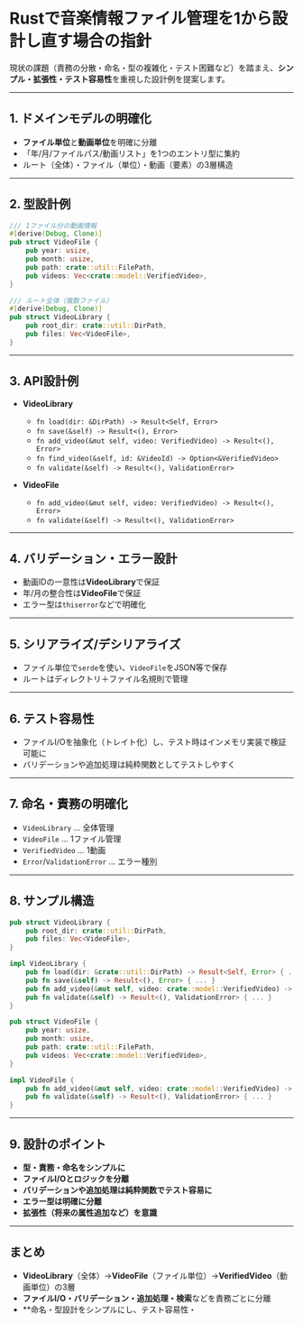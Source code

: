 # Rustで音楽情報ファイル管理を1から設計し直す場合の指針

現状の課題（責務の分散・命名・型の複雑化・テスト困難など）を踏まえ、**シンプル・拡張性・テスト容易性**を重視した設計例を提案します。

---

## 1. ドメインモデルの明確化

- **ファイル単位**と**動画単位**を明確に分離
- 「年/月/ファイルパス/動画リスト」を1つのエントリ型に集約
- ルート（全体）・ファイル（単位）・動画（要素）の3層構造

---

## 2. 型設計例

```rust
/// 1ファイル分の動画情報
#[derive(Debug, Clone)]
pub struct VideoFile {
    pub year: usize,
    pub month: usize,
    pub path: crate::util::FilePath,
    pub videos: Vec<crate::model::VerifiedVideo>,
}

/// ルート全体（複数ファイル）
#[derive(Debug, Clone)]
pub struct VideoLibrary {
    pub root_dir: crate::util::DirPath,
    pub files: Vec<VideoFile>,
}
```

---

## 3. API設計例

- **VideoLibrary**
  - `fn load(dir: &DirPath) -> Result<Self, Error>`
  - `fn save(&self) -> Result<(), Error>`
  - `fn add_video(&mut self, video: VerifiedVideo) -> Result<(), Error>`
  - `fn find_video(&self, id: &VideoId) -> Option<&VerifiedVideo>`
  - `fn validate(&self) -> Result<(), ValidationError>`

- **VideoFile**
  - `fn add_video(&mut self, video: VerifiedVideo) -> Result<(), Error>`
  - `fn validate(&self) -> Result<(), ValidationError>`

---

## 4. バリデーション・エラー設計

- 動画IDの一意性は**VideoLibrary**で保証
- 年/月の整合性は**VideoFile**で保証
- エラー型は`thiserror`などで明確化

---

## 5. シリアライズ/デシリアライズ

- ファイル単位で`serde`を使い、`VideoFile`をJSON等で保存
- ルートはディレクトリ＋ファイル名規則で管理

---

## 6. テスト容易性

- ファイルI/Oを抽象化（トレイト化）し、テスト時はインメモリ実装で検証可能に
- バリデーションや追加処理は純粋関数としてテストしやすく

---

## 7. 命名・責務の明確化

- `VideoLibrary` … 全体管理
- `VideoFile` … 1ファイル管理
- `VerifiedVideo` … 1動画
- `Error`/`ValidationError` … エラー種別

---

## 8. サンプル構造

```rust
pub struct VideoLibrary {
    pub root_dir: crate::util::DirPath,
    pub files: Vec<VideoFile>,
}

impl VideoLibrary {
    pub fn load(dir: &crate::util::DirPath) -> Result<Self, Error> { ... }
    pub fn save(&self) -> Result<(), Error> { ... }
    pub fn add_video(&mut self, video: crate::model::VerifiedVideo) -> Result<(), Error> { ... }
    pub fn validate(&self) -> Result<(), ValidationError> { ... }
}

pub struct VideoFile {
    pub year: usize,
    pub month: usize,
    pub path: crate::util::FilePath,
    pub videos: Vec<crate::model::VerifiedVideo>,
}

impl VideoFile {
    pub fn add_video(&mut self, video: crate::model::VerifiedVideo) -> Result<(), Error> { ... }
    pub fn validate(&self) -> Result<(), ValidationError> { ... }
}
```

---

## 9. 設計のポイント

- **型・責務・命名をシンプルに**
- **ファイルI/Oとロジックを分離**
- **バリデーションや追加処理は純粋関数でテスト容易に**
- **エラー型は明確に分離**
- **拡張性（将来の属性追加など）を意識**

---

## まとめ

- **VideoLibrary**（全体）→**VideoFile**（ファイル単位）→**VerifiedVideo**（動画単位）の3層
- **ファイルI/O・バリデーション・追加処理・検索**などを責務ごとに分離
- **命名・型設計をシンプルにし、テスト容易性・
